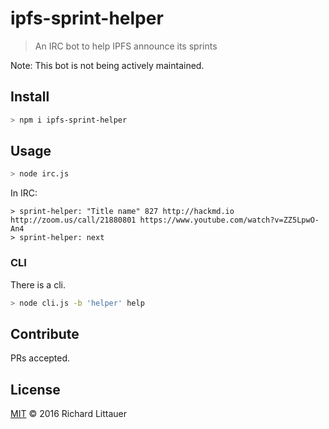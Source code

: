 # ipfs-sprint-helper

> An IRC bot to help IPFS announce its sprints

Note: This bot is not being actively maintained. 

## Install

```sh
> npm i ipfs-sprint-helper
```

## Usage

```sh
> node irc.js
```

In IRC:

```
> sprint-helper: "Title name" 827 http://hackmd.io http://zoom.us/call/21880801 https://www.youtube.com/watch?v=ZZ5LpwO-An4
> sprint-helper: next
```

### CLI

There is a cli.

```sh
> node cli.js -b 'helper' help
```

## Contribute

PRs accepted.

## License

[MIT](LICENSE) © 2016 Richard Littauer
